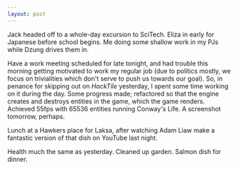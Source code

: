 ```yaml
---
layout: post
---
```


Jack headed off to a whole-day excursion to SciTech. Eliza in early for Japanese
before school begins. Me doing some shallow work in my PJs while Dzung drives
them in.

Have a work meeting scheduled for late tonight, and had trouble this morning
getting motivated to work my regular job (due to politics mostly, we focus on
trivialities which don't serve to push us towards our goal). So, in penance for
skipping out on _HackTile_ yesterday, I spent some time working on it during the
day. Some progress made; refactored so that the engine creates and destroys
entities in the game, which the game renders. Achieved 55fps with 65536 entities
running Conway's Life. A screenshot tomorrow, perhaps.

Lunch at a Hawkers place for Laksa, after watching Adam Liaw make a fantastic
version of that dish on YouTube last night.

Health much the same as yesterday. Cleaned up garden. Salmon dish for dinner.
